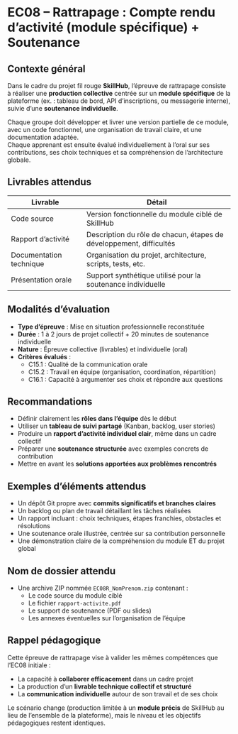 # EC08 – Rattrapage : Compte rendu d’activité (module spécifique) + Soutenance

## Contexte général

Dans le cadre du projet fil rouge **SkillHub**, l’épreuve de rattrapage consiste à réaliser une
**production collective** centrée sur un **module spécifique** de la plateforme (ex. : tableau de bord, API
d’inscriptions, ou messagerie interne), suivie d’une **soutenance individuelle**.

Chaque groupe doit développer et livrer une version partielle de ce module, avec un code fonctionnel, une organisation
de travail claire, et une documentation adaptée.  
Chaque apprenant est ensuite évalué individuellement à l’oral sur ses contributions, ses choix techniques et sa
compréhension de l’architecture globale.

## Livrables attendus

| Livrable                | Détail                                                              |
|-------------------------|---------------------------------------------------------------------|
| Code source             | Version fonctionnelle du module ciblé de SkillHub                   |
| Rapport d’activité      | Description du rôle de chacun, étapes de développement, difficultés |
| Documentation technique | Organisation du projet, architecture, scripts, tests, etc.          |
| Présentation orale      | Support synthétique utilisé pour la soutenance individuelle         |

## Modalités d’évaluation

- **Type d’épreuve** : Mise en situation professionnelle reconstituée
- **Durée** : 1 à 2 jours de projet collectif + 20 minutes de soutenance individuelle
- **Nature** : Épreuve collective (livrables) et individuelle (oral)
- **Critères évalués** :
    - C15.1 : Qualité de la communication orale
    - C15.2 : Travail en équipe (organisation, coordination, répartition)
    - C16.1 : Capacité à argumenter ses choix et répondre aux questions

## Recommandations

- Définir clairement les **rôles dans l’équipe** dès le début
- Utiliser un **tableau de suivi partagé** (Kanban, backlog, user stories)
- Produire un **rapport d’activité individuel clair**, même dans un cadre collectif
- Préparer une **soutenance structurée** avec exemples concrets de contribution
- Mettre en avant les **solutions apportées aux problèmes rencontrés**

## Exemples d’éléments attendus

- Un dépôt Git propre avec **commits significatifs et branches claires**
- Un backlog ou plan de travail détaillant les tâches réalisées
- Un rapport incluant : choix techniques, étapes franchies, obstacles et résolutions
- Une soutenance orale illustrée, centrée sur sa contribution personnelle
- Une démonstration claire de la compréhension du module ET du projet global

## Nom de dossier attendu

- Une archive ZIP nommée `EC08R_NomPrenom.zip` contenant :
    - Le code source du module ciblé
    - Le fichier `rapport-activite.pdf`
    - Le support de soutenance (PDF ou slides)
    - Les annexes éventuelles sur l’organisation de l’équipe

## Rappel pédagogique

Cette épreuve de rattrapage vise à valider les mêmes compétences que l’EC08 initiale :

- La capacité à **collaborer efficacement** dans un cadre projet
- La production d’un **livrable technique collectif et structuré**
- La **communication individuelle** autour de son travail et de ses choix

Le scénario change (production limitée à un **module précis** de SkillHub au lieu de l’ensemble de la plateforme), mais
le niveau et les objectifs pédagogiques restent identiques.
